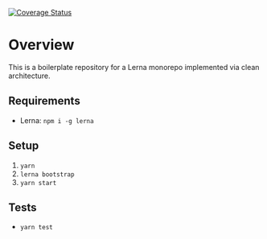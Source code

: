[![Coverage Status](https://coveralls.io/repos/github/sutt0n/clean-architecture-monorepo/badge.svg?branch=master)](https://coveralls.io/github/sutt0n/clean-architecture-monorepo?branch=master)

# Overview

This is a boilerplate repository for a Lerna monorepo implemented via clean architecture.

## Requirements
- Lerna: `npm i -g lerna`

## Setup
1. `yarn`
2. `lerna bootstrap`
3. `yarn start`

## Tests
- `yarn test`
